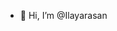 - 👋 Hi, I’m @Ilayarasan

<!---
Ilayarasan/Ilayarasan is a ✨ special ✨ repository because its `README.md` (this file) appears on your GitHub profile.
You can click the Preview link to take a look at your changes.
--->
